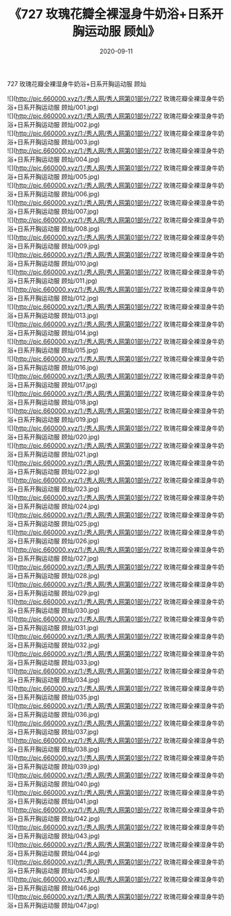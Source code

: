 ﻿---
layout: post
title:  《727 玫瑰花瓣全裸湿身牛奶浴+日系开胸运动服 顾灿》
date:   2020-09-11
img: http://pic.660000.xyz/1:/秀人网/秀人网第01部分/727 玫瑰花瓣全裸湿身牛奶浴+日系开胸运动服 顾灿/000.jpg
categories: [美女, 清纯, 唯美]
---

727 玫瑰花瓣全裸湿身牛奶浴+日系开胸运动服 顾灿

  ![](http://pic.660000.xyz/1:/秀人网/秀人网第01部分/727 玫瑰花瓣全裸湿身牛奶浴+日系开胸运动服 顾灿/001.jpg) <br> ![](http://pic.660000.xyz/1:/秀人网/秀人网第01部分/727 玫瑰花瓣全裸湿身牛奶浴+日系开胸运动服 顾灿/002.jpg) <br> ![](http://pic.660000.xyz/1:/秀人网/秀人网第01部分/727 玫瑰花瓣全裸湿身牛奶浴+日系开胸运动服 顾灿/003.jpg) <br> ![](http://pic.660000.xyz/1:/秀人网/秀人网第01部分/727 玫瑰花瓣全裸湿身牛奶浴+日系开胸运动服 顾灿/004.jpg) <br> ![](http://pic.660000.xyz/1:/秀人网/秀人网第01部分/727 玫瑰花瓣全裸湿身牛奶浴+日系开胸运动服 顾灿/005.jpg) <br> ![](http://pic.660000.xyz/1:/秀人网/秀人网第01部分/727 玫瑰花瓣全裸湿身牛奶浴+日系开胸运动服 顾灿/006.jpg) <br> ![](http://pic.660000.xyz/1:/秀人网/秀人网第01部分/727 玫瑰花瓣全裸湿身牛奶浴+日系开胸运动服 顾灿/007.jpg) <br> ![](http://pic.660000.xyz/1:/秀人网/秀人网第01部分/727 玫瑰花瓣全裸湿身牛奶浴+日系开胸运动服 顾灿/008.jpg) <br> ![](http://pic.660000.xyz/1:/秀人网/秀人网第01部分/727 玫瑰花瓣全裸湿身牛奶浴+日系开胸运动服 顾灿/009.jpg) <br> ![](http://pic.660000.xyz/1:/秀人网/秀人网第01部分/727 玫瑰花瓣全裸湿身牛奶浴+日系开胸运动服 顾灿/010.jpg) <br> ![](http://pic.660000.xyz/1:/秀人网/秀人网第01部分/727 玫瑰花瓣全裸湿身牛奶浴+日系开胸运动服 顾灿/011.jpg) <br> ![](http://pic.660000.xyz/1:/秀人网/秀人网第01部分/727 玫瑰花瓣全裸湿身牛奶浴+日系开胸运动服 顾灿/012.jpg) <br> ![](http://pic.660000.xyz/1:/秀人网/秀人网第01部分/727 玫瑰花瓣全裸湿身牛奶浴+日系开胸运动服 顾灿/013.jpg) <br> ![](http://pic.660000.xyz/1:/秀人网/秀人网第01部分/727 玫瑰花瓣全裸湿身牛奶浴+日系开胸运动服 顾灿/014.jpg) <br> ![](http://pic.660000.xyz/1:/秀人网/秀人网第01部分/727 玫瑰花瓣全裸湿身牛奶浴+日系开胸运动服 顾灿/015.jpg) <br> ![](http://pic.660000.xyz/1:/秀人网/秀人网第01部分/727 玫瑰花瓣全裸湿身牛奶浴+日系开胸运动服 顾灿/016.jpg) <br> ![](http://pic.660000.xyz/1:/秀人网/秀人网第01部分/727 玫瑰花瓣全裸湿身牛奶浴+日系开胸运动服 顾灿/017.jpg) <br> ![](http://pic.660000.xyz/1:/秀人网/秀人网第01部分/727 玫瑰花瓣全裸湿身牛奶浴+日系开胸运动服 顾灿/018.jpg) <br> ![](http://pic.660000.xyz/1:/秀人网/秀人网第01部分/727 玫瑰花瓣全裸湿身牛奶浴+日系开胸运动服 顾灿/019.jpg) <br> ![](http://pic.660000.xyz/1:/秀人网/秀人网第01部分/727 玫瑰花瓣全裸湿身牛奶浴+日系开胸运动服 顾灿/020.jpg) <br> ![](http://pic.660000.xyz/1:/秀人网/秀人网第01部分/727 玫瑰花瓣全裸湿身牛奶浴+日系开胸运动服 顾灿/021.jpg) <br> ![](http://pic.660000.xyz/1:/秀人网/秀人网第01部分/727 玫瑰花瓣全裸湿身牛奶浴+日系开胸运动服 顾灿/022.jpg) <br> ![](http://pic.660000.xyz/1:/秀人网/秀人网第01部分/727 玫瑰花瓣全裸湿身牛奶浴+日系开胸运动服 顾灿/023.jpg) <br> ![](http://pic.660000.xyz/1:/秀人网/秀人网第01部分/727 玫瑰花瓣全裸湿身牛奶浴+日系开胸运动服 顾灿/024.jpg) <br> ![](http://pic.660000.xyz/1:/秀人网/秀人网第01部分/727 玫瑰花瓣全裸湿身牛奶浴+日系开胸运动服 顾灿/025.jpg) <br> ![](http://pic.660000.xyz/1:/秀人网/秀人网第01部分/727 玫瑰花瓣全裸湿身牛奶浴+日系开胸运动服 顾灿/026.jpg) <br> ![](http://pic.660000.xyz/1:/秀人网/秀人网第01部分/727 玫瑰花瓣全裸湿身牛奶浴+日系开胸运动服 顾灿/027.jpg) <br> ![](http://pic.660000.xyz/1:/秀人网/秀人网第01部分/727 玫瑰花瓣全裸湿身牛奶浴+日系开胸运动服 顾灿/028.jpg) <br> ![](http://pic.660000.xyz/1:/秀人网/秀人网第01部分/727 玫瑰花瓣全裸湿身牛奶浴+日系开胸运动服 顾灿/029.jpg) <br> ![](http://pic.660000.xyz/1:/秀人网/秀人网第01部分/727 玫瑰花瓣全裸湿身牛奶浴+日系开胸运动服 顾灿/030.jpg) <br> ![](http://pic.660000.xyz/1:/秀人网/秀人网第01部分/727 玫瑰花瓣全裸湿身牛奶浴+日系开胸运动服 顾灿/031.jpg) <br> ![](http://pic.660000.xyz/1:/秀人网/秀人网第01部分/727 玫瑰花瓣全裸湿身牛奶浴+日系开胸运动服 顾灿/032.jpg) <br> ![](http://pic.660000.xyz/1:/秀人网/秀人网第01部分/727 玫瑰花瓣全裸湿身牛奶浴+日系开胸运动服 顾灿/033.jpg) <br> ![](http://pic.660000.xyz/1:/秀人网/秀人网第01部分/727 玫瑰花瓣全裸湿身牛奶浴+日系开胸运动服 顾灿/034.jpg) <br> ![](http://pic.660000.xyz/1:/秀人网/秀人网第01部分/727 玫瑰花瓣全裸湿身牛奶浴+日系开胸运动服 顾灿/035.jpg) <br> ![](http://pic.660000.xyz/1:/秀人网/秀人网第01部分/727 玫瑰花瓣全裸湿身牛奶浴+日系开胸运动服 顾灿/036.jpg) <br> ![](http://pic.660000.xyz/1:/秀人网/秀人网第01部分/727 玫瑰花瓣全裸湿身牛奶浴+日系开胸运动服 顾灿/037.jpg) <br> ![](http://pic.660000.xyz/1:/秀人网/秀人网第01部分/727 玫瑰花瓣全裸湿身牛奶浴+日系开胸运动服 顾灿/038.jpg) <br> ![](http://pic.660000.xyz/1:/秀人网/秀人网第01部分/727 玫瑰花瓣全裸湿身牛奶浴+日系开胸运动服 顾灿/039.jpg) <br> ![](http://pic.660000.xyz/1:/秀人网/秀人网第01部分/727 玫瑰花瓣全裸湿身牛奶浴+日系开胸运动服 顾灿/040.jpg) <br> ![](http://pic.660000.xyz/1:/秀人网/秀人网第01部分/727 玫瑰花瓣全裸湿身牛奶浴+日系开胸运动服 顾灿/041.jpg) <br> ![](http://pic.660000.xyz/1:/秀人网/秀人网第01部分/727 玫瑰花瓣全裸湿身牛奶浴+日系开胸运动服 顾灿/042.jpg) <br> ![](http://pic.660000.xyz/1:/秀人网/秀人网第01部分/727 玫瑰花瓣全裸湿身牛奶浴+日系开胸运动服 顾灿/043.jpg) <br> ![](http://pic.660000.xyz/1:/秀人网/秀人网第01部分/727 玫瑰花瓣全裸湿身牛奶浴+日系开胸运动服 顾灿/044.jpg) <br> ![](http://pic.660000.xyz/1:/秀人网/秀人网第01部分/727 玫瑰花瓣全裸湿身牛奶浴+日系开胸运动服 顾灿/045.jpg) <br> ![](http://pic.660000.xyz/1:/秀人网/秀人网第01部分/727 玫瑰花瓣全裸湿身牛奶浴+日系开胸运动服 顾灿/046.jpg) <br> ![](http://pic.660000.xyz/1:/秀人网/秀人网第01部分/727 玫瑰花瓣全裸湿身牛奶浴+日系开胸运动服 顾灿/047.jpg) <br>